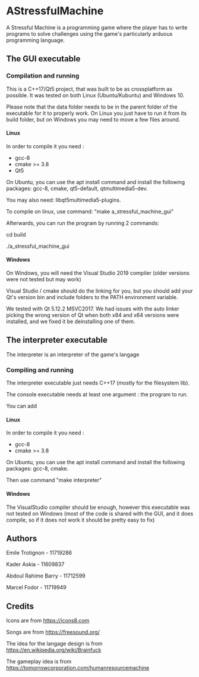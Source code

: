 # AStressfulMachine

A Stressful Machine is a programming game where the player has to write programs to solve challenges using the game's particularly arduous programming language.

## The GUI executable

### Compilation and running

This is a C++17/Qt5 project, that was built to be as crossplatform as possible.
It was tested on both Linux (Ubuntu/Kubuntu) and Windows 10.

Please note that the data folder needs to be in the parent folder of the executable for it to properly work.
On Linux you just have to run it from its build folder, but on Windows you may need to move a few files around.

#### Linux

In order to compile it you need :
  - gcc-8
  - cmake >= 3.8
  - Qt5

On Ubuntu, you can use the apt install command and install the following packages: gcc-8, cmake, qt5-default, qtmultimedia5-dev.

You may also need: libqt5multimedia5-plugins.

To compile on linux, use command: "make a_stressful_machine_gui"

Afterwards, you can run the program by running 2 commands: 

cd build

./a_stressful_machine_gui

#### Windows

On Windows, you will need the Visual Studio 2019 compiler (older versions were not tested but may work)

Visual Studio / cmake should do the linking for you, but you should add your Qt's version bin and include folders to the PATH environment variable.

We tested with Qt 5.12.2 MSVC2017.
We had issues with the auto linker picking the wrong version of Qt when both x84 and x64 versions were installed, and we fixed it be deinstalling one of them. 

## The interpreter executable

The interpreter is an interpreter of the game's langage

### Compiling and running

The interpreter executable just needs C++17 (mostly for the filesystem lib).

The console executable needs at least one argument : the program to run.

You can add 

#### Linux

In order to compile it you need :
  - gcc-8
  - cmake >= 3.8

On Ubuntu, you can use the apt install command and install the following packages: gcc-8, cmake.

Then use command "make interpreter"

#### Windows

The VisualStudio compiler should be enough, however this executable was not tested on Windows (most of the code is shared with the GUI, and it does compile, so if it does not work it should be pretty easy to fix)

## Authors

Emile Trotignon - 11719286

Kader Askia - 11609837

Abdoul Rahime Barry - 11712599

Marcel Fodor - 11719949

## Credits

Icons are from https://icons8.com

Songs are from https://freesound.org/

The idea for the langage design is from https://en.wikipedia.org/wiki/Brainfuck

The gameplay idea is from https://tomorrowcorporation.com/humanresourcemachine
